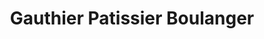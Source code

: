 ---
title: "Gauthier Patissier Boulanger"
url: /saint-germain-en-laye/gauthier-patissier-boulanger/
shop: boulangerie
---